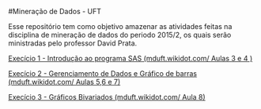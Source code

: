 #Mineração de Dados - UFT

Esse repositório tem como objetivo amazenar as atividades feitas na disciplina de mineração de dados  do periodo 2015/2, os quais serão ministradas  pelo professor David Prata.

[Execício 1 - Introdução ao programa SAS (mduft.wikidot.com/ Aulas 3 e 4 )](https://github.com/thaylongs/mineracaodados/blob/master/exec1/exec1.md)

[Execício 2 - Gerenciamento de Dados e Gráfico de barras (mduft.wikidot.com/ Aulas 5,6 e 7) ](https://github.com/thaylongs/mineracaodados/blob/master/exec2/exec2.md)

[Execício 3 - Gráficos Bivariados (mduft.wikidot.com/ Aula 8)](https://github.com/thaylongs/mineracaodados/blob/master/exec3/exec3.md)
